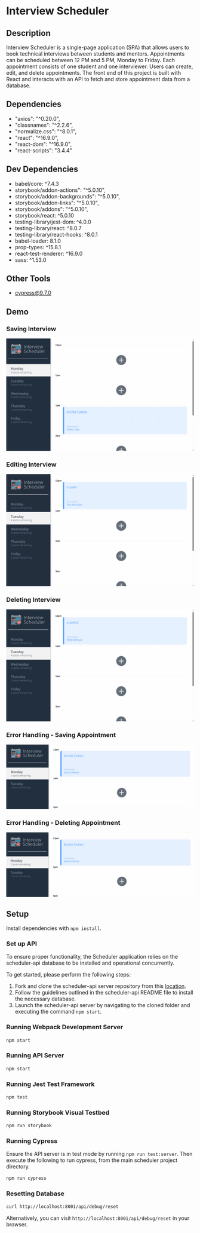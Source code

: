 # Interview Scheduler

## Description 

Interview Scheduler is a single-page application (SPA) that allows users to book technical interviews between students and mentors. Appointments can be scheduled between 12 PM and 5 PM, Monday to Friday. Each appointment consists of one student and one interviewer. Users can create, edit, and delete appointments. The front end of this project is built with React and interacts with an API to fetch and store appointment data from a database.


## Dependencies 

- "axios": "^0.20.0",
- "classnames": "^2.2.6",
- "normalize.css": "^8.0.1",
- "react": "^16.9.0",
- "react-dom": "^16.9.0",
- "react-scripts": "3.4.4"

## Dev Dependencies
- babel/core: ^7.4.3
- storybook/addon-actions": "^5.0.10",
- storybook/addon-backgrounds": "^5.0.10",
- storybook/addon-links": "^5.0.10",
- storybook/addons": "^5.0.10",
- storybook/react: ^5.0.10
- testing-library/jest-dom: ^4.0.0
- testing-library/react: ^8.0.7
- testing-library/react-hooks: ^8.0.1
- babel-loader: 8.1.0
- prop-types: ^15.8.1
- react-test-renderer: ^16.9.0
- sass: ^1.53.0

## Other Tools
- cypress@9.7.0

## Demo

### Saving Interview
![Saving Appointment](https://github.com/x-saim/scheduler/blob/master/docs/SaveInterview.gif?raw=true)

### Editing Interview
![Editing Appointment](https://github.com/x-saim/scheduler/blob/master/docs/EditInterview.gif?raw=true)

### Deleting Interview
![Deleting Appointment](https://github.com/x-saim/scheduler/blob/master/docs/DeleteInterview.gif?raw=true)

### Error Handling - Saving Appointment
![Saving Error](https://github.com/x-saim/scheduler/blob/master/docs/SaveError.gif?raw=true)

### Error Handling - Deleting Appointment
![Deleting Error](https://github.com/x-saim/scheduler/blob/master/docs/DeleteError.gif?raw=true)


## Setup

Install dependencies with `npm install`.

### Set up API
To ensure proper functionality, the Scheduler application relies on the scheduler-api database to be installed and operational concurrently.

To get started, please perform the following steps:

1. Fork and clone the scheduler-api server repository from this [location](https://github.com/lighthouse-labs/scheduler-api).
2. Follow the guidelines outlined in the scheduler-api README file to install the necessary database.
3. Launch the scheduler-api server by navigating to the cloned folder and executing the command `npm start`.

### Running Webpack Development Server

```sh
npm start
```

### Running API Server

```sh
npm start
```

### Running Jest Test Framework

```sh
npm test
```

### Running Storybook Visual Testbed

```sh
npm run storybook
```

### Running Cypress
Ensure the API server is in test mode by running `npm run test:server`. Then execute the following to run cypress, from the main scheduler project directory.

```sh
npm run cypress
```

### Resetting Database

```sh
curl http://localhost:8001/api/debug/reset
```
Alternatively, you can visit `http://localhost:8001/api/debug/reset` in your browser.